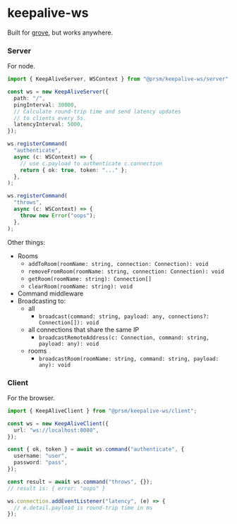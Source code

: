 # keepalive-ws

Built for [grove](https://github.com/node-prism/grove), but works anywhere.

### Server

For node.

```typescript
import { KeepAliveServer, WSContext } from "@prsm/keepalive-ws/server";

const ws = new KeepAliveServer({
  path: "/",
  pingInterval: 30000,
  // Calculate round-trip time and send latency updates
  // to clients every 5s.
  latencyInterval: 5000,
});

ws.registerCommand(
  "authenticate",
  async (c: WSContext) => {
    // use c.payload to authenticate c.connection
    return { ok: true, token: "..." };
  },
);

ws.registerCommand(
  "throws",
  async (c: WSContext) => {
    throw new Error("oops");
  },
);
```

Other things:

- Rooms
  - `addToRoom(roomName: string, connection: Connection): void`
  - `removeFromRoom(roomName: string, connection: Connection): void`
  - `getRoom(roomName: string): Connection[]`
  - `clearRoom(roomName: string): void`
- Command middleware
- Broadcasting to:
  - all
    - `broadcast(command: string, payload: any, connections?: Connection[]): void`
  - all connections that share the same IP
    - `broadcastRemoteAddress(c: Connection, command: string, payload: any): void`
  - rooms
    - `broadcastRoom(roomName: string, command: string, payload: any): void`

### Client

For the browser.

```typescript
import { KeepAliveClient } from "@prsm/keepalive-ws/client";

const ws = new KeepAliveClient({
  url: "ws://localhost:8080",
});

const { ok, token } = await ws.command("authenticate", {
  username: "user",
  password: "pass",
});

const result = await ws.command("throws", {});
// result is: { error: "oops" }

ws.connection.addEventListener("latency", (e) => {
  // e.detail.payload is round-trip time in ms
});
```
